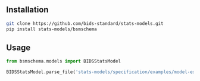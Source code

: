 ## Installation

```bash
git clone https://github.com/bids-standard/stats-models.git
pip install stats-models/bsmschema
```

## Usage

```python
from bsmschema.models import BIDSStatsModel

BIDSStatsModel.parse_file('stats-models/specification/examples/model-example_smdl.json')
```